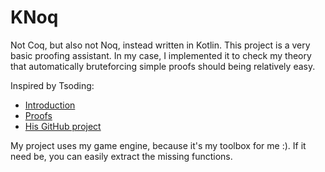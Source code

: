# KNoq

Not Coq, but also not Noq, instead written in Kotlin.
This project is a very basic proofing assistant.
In my case, I implemented it to check my theory that automatically bruteforcing simple proofs should being relatively easy.

Inspired by Tsoding:
- [Introduction](https://www.youtube.com/watch?v=Ra_Fk7JFMoo)
- [Proofs](https://www.youtube.com/watch?v=Ma4hPxc107s)
- [His GitHub project](https://github.com/tsoding/Noq)

My project uses my game engine, because it's my toolbox for me :).
If it need be, you can easily extract the missing functions.
